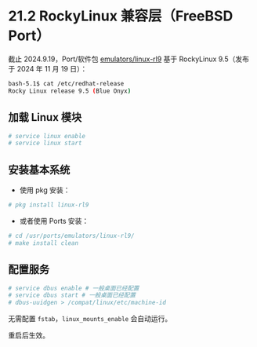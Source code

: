 # 21.2 RockyLinux 兼容层（FreeBSD Port）

截止 2024.9.19，Port/软件包 [emulators/linux-rl9](https://www.freshports.org/emulators/linux-rl9/) 基于 RockyLinux 9.5（发布于 2024 年 11 月 19 日）：

```sh
bash-5.1$ cat /etc/redhat-release 
Rocky Linux release 9.5 (Blue Onyx)
```

## 加载 Linux 模块

```sh
# service linux enable
# service linux start
```

## 安装基本系统

- 使用 pkg 安装：

```sh
# pkg install linux-rl9
```

- 或者使用 Ports 安装：

```sh
# cd /usr/ports/emulators/linux-rl9/ 
# make install clean
```

## 配置服务

```sh
# service dbus enable # 一般桌面已经配置
# service dbus start # 一般桌面已经配置
# dbus-uuidgen > /compat/linux/etc/machine-id
```

无需配置 `fstab`，`linux_mounts_enable` 会自动运行。

重启后生效。
